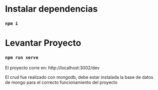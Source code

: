 # Instalar dependencias

### `npm i`

# Levantar Proyecto
### `npm run serve`

El proyecto corre en: http://localhost:3002/dev

El crud fue realizado con mongodb, debe estar instalada la base de datos de mongo para el correcto funcionamiento del proyecto


